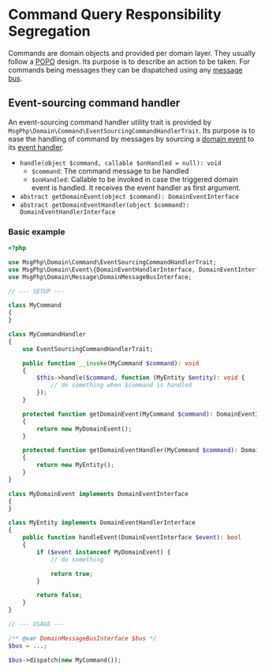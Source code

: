# Command Query Responsibility Segregation

Commands are domain objects and provided per domain layer. They usually follow a [POPO](https://stackoverflow.com/questions/41188002/what-does-the-term-plain-old-php-object-popo-exactly-mean)
design. Its purpose is to describe an action to be taken. For commands being messages they can be dispatched using any
[message bus](message-bus.md).

## Event-sourcing command handler

An event-sourcing command handler utility trait is provided by `MsgPhp\Domain\Command\EventSourcingCommandHandlerTrait`.
Its purpose is to ease the handling of command by messages by sourcing a [domain event](../event-sourcing/events.md) to
its [event handler](../event-sourcing/event-handlers.md).

- `handle(object $command, callable $onHandled = null): void`
    - `$command`: The command message to be handled
    - `$onHandled`: Callable to be invoked in case the triggered domain event is handled. It receives the event handler
      as first argument.
- `abstract getDomainEvent(object $command): DomainEventInterface`
- `abstract getDomainEventHandler(object $command): DomainEventHandlerInterface`

### Basic example

```php
<?php

use MsgPhp\Domain\Command\EventSourcingCommandHandlerTrait; 
use MsgPhp\Domain\Event\{DomainEventHandlerInterface, DomainEventInterface};
use MsgPhp\Domain\Message\DomainMessageBusInterface;

// --- SETUP ---

class MyCommand
{
}

class MyCommandHandler
{
    use EventSourcingCommandHandlerTrait;

    public function __invoke(MyCommand $command): void
    {
        $this->handle($command, function (MyEntity $entity): void {
            // do something when $command is handled
        });
    }

    protected function getDomainEvent(MyCommand $command): DomainEventInterface
    {
        return new MyDomainEvent();
    }

    protected function getDomainEventHandler(MyCommand $command): DomainEventHandlerInterface
    {
        return new MyEntity();
    }
}

class MyDomainEvent implements DomainEventInterface
{
}

class MyEntity implements DomainEventHandlerInterface
{
    public function handleEvent(DomainEventInterface $event): bool
    {
        if ($event instanceof MyDomainEvent) {
            // do something

            return true;
        }

        return false;
    }
}

// --- USAGE ---

/** @var DomainMessageBusInterface $bus */
$bus = ...;

$bus->dispatch(new MyCommand());
```
